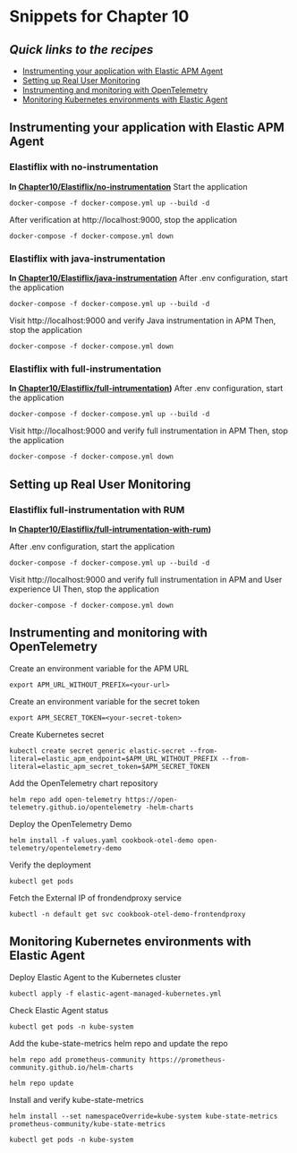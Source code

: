 # Snippets for Chapter 10

## <em>Quick links to the recipes</em>
* [Instrumenting your application with Elastic APM Agent](#instrumenting-your-application-with-elastic-apm-agent)
* [Setting up Real User Monitoring](#setting-up-real-user-monitoring)
* [Instrumenting and monitoring with OpenTelemetry](#instrumenting-and-monitoring-with-opentelemetry)
* [Monitoring Kubernetes environments with Elastic Agent](#monitoring-kubernetes-environments-with-elastic-agent)

## Instrumenting your application with Elastic APM Agent
### Elastiflix with no-instrumentation
**In [Chapter10/Elastiflix/no-instrumentation](https://github.com/PacktPublishing/Elastic-Stack-8.x-Cookbook/tree/main/Chapter10/Elastiflix/no-instrumentation)**
Start the application
```console
docker-compose -f docker-compose.yml up --build -d 
```
After verification at http://localhost:9000, stop the application
```console
docker-compose -f docker-compose.yml down
```
### Elastiflix with java-instrumentation
**In [Chapter10/Elastiflix/java-instrumentation](https://github.com/PacktPublishing/Elastic-Stack-8.x-Cookbook/tree/main/Chapter10/Elastiflix/java-instrumentation)**
After .env configuration, start the application
```console
docker-compose -f docker-compose.yml up --build -d 
```
Visit http://localhost:9000 and verify Java instrumentation in APM
Then, stop the application
```console
docker-compose -f docker-compose.yml down 
```

### Elastiflix with full-instrumentation 
**In [Chapter10/Elastiflix/full-intrumentation](https://github.com/PacktPublishing/Elastic-Stack-8.x-Cookbook/tree/main/Chapter10/Elastiflix/full-intrumentation))**
After .env configuration, start the application
```console
docker-compose -f docker-compose.yml up --build -d 
```
Visit http://localhost:9000 and verify full instrumentation in APM
Then, stop the application
```console
docker-compose -f docker-compose.yml down 
```

## Setting up Real User Monitoring
### Elastiflix full-instrumentation with RUM
**In [Chapter10/Elastiflix/full-intrumentation-with-rum](https://github.com/PacktPublishing/Elastic-Stack-8.x-Cookbook/tree/main/Chapter10/Elastiflix/full-intrumentation-with-rum))**

After .env configuration, start the application
```console
docker-compose -f docker-compose.yml up --build -d 
```
Visit http://localhost:9000 and verify full instrumentation in APM and User experience UI
Then, stop the application
```console
docker-compose -f docker-compose.yml down 
```

## Instrumenting and monitoring with OpenTelemetry
Create an environment variable for the APM URL
```console
export APM_URL_WITHOUT_PREFIX=<your-url>
```
Create an environment variable for the secret token
```console
export APM_SECRET_TOKEN=<your-secret-token>
```
Create Kubernetes secret
```console
kubectl create secret generic elastic-secret --from-literal=elastic_apm_endpoint=$APM_URL_WITHOUT_PREFIX --from-literal=elastic_apm_secret_token=$APM_SECRET_TOKEN
```
Add the OpenTelemetry chart repository
```console
helm repo add open-telemetry https://open-telemetry.github.io/opentelemetry -helm-charts
```
Deploy the OpenTelemetry Demo
```console
helm install -f values.yaml cookbook-otel-demo open-telemetry/opentelemetry-demo
```
Verify the deployment
```console
kubectl get pods
```
Fetch the External IP of frondendproxy service
```console
kubectl -n default get svc cookbook-otel-demo-frontendproxy 
```

## Monitoring Kubernetes environments with Elastic Agent

Deploy Elastic Agent to the Kubernetes cluster
```console
kubectl apply -f elastic-agent-managed-kubernetes.yml 
```
Check Elastic Agent status
```console
kubectl get pods -n kube-system 
```
Add the kube-state-metrics helm repo and update the repo
```console
helm repo add prometheus-community https://prometheus-community.github.io/helm-charts
```
```console
helm repo update
```
Install and verify kube-state-metrics
```console
helm install --set namespaceOverride=kube-system kube-state-metrics prometheus-community/kube-state-metrics 
```
```console
kubectl get pods -n kube-system
```


